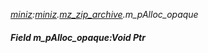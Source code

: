 _[miniz](../../modules/miniz/miniz-module.md):[miniz](../../modules/miniz/miniz-module.md).[mz\_zip\_archive](../../modules/miniz/miniz-mz_zip_archive.md).m\_pAlloc\_opaque_
##### Field m\_pAlloc\_opaque:Void Ptr
